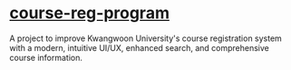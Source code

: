 # [course-reg-program](./project-proposal.pdf)

A project to improve Kwangwoon University's course registration system with a modern, intuitive UI/UX, enhanced search, and comprehensive course information.
